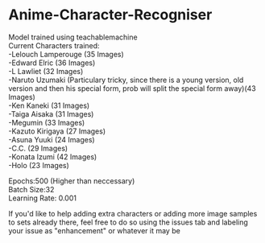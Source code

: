 # Anime-Character-Recogniser<br/>
Model trained using teachablemachine<br/>
Current Characters trained:<br/>
-Lelouch Lamperouge (35 Images)<br/>
-Edward Elric (36 Images)<br/>
-L Lawliet (32 Images)<br/>
-Naruto Uzumaki (Particulary tricky, since there is a young version, old version and then his special form, prob will split the special form away)(43 Images)<br/> 
-Ken Kaneki (31 Images)<br/>
-Taiga Aisaka (31 Images)<br/>
-Megumin (33 Images)<br/>
-Kazuto Kirigaya (27 Images)<br/>
-Asuna Yuuki (24 Images)<br/>
-C.C. (29 Images)<br/>
-Konata Izumi (42 Images)<br/>
-Holo (23 Images)<br/>

Epochs:500 (Higher than neccessary) <br/>
Batch Size:32 <br/>
Learning Rate: 0.001 <br/>

If you'd like to help adding extra characters or adding more image samples to sets already there, feel free to do so using the issues tab and labeling your issue as "enhancement" or whatever it may be
